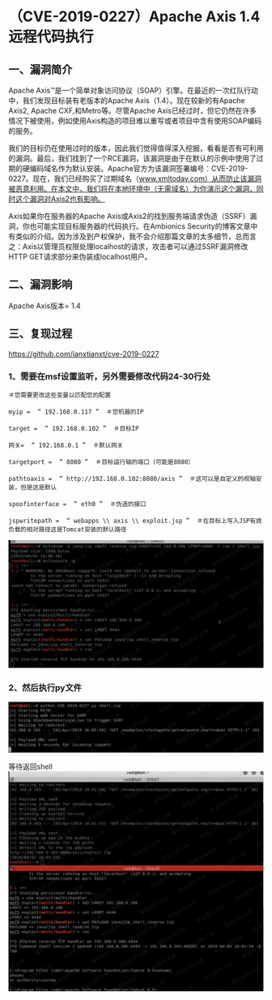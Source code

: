 （CVE-2019-0227）Apache Axis 1.4远程代码执行
============================================

一、漏洞简介
------------

Apache
Axis™是一个简单对象访问协议（SOAP）引擎。在最近的一次红队行动中，我们发现目标装有老版本的Apache
Axis（1.4）。现在较新的有Apache Axis2, Apache CXF,和Metro等。尽管Apache
Axis已经过时，但它仍然在许多情况下被使用，例如使用Axis构造的项目难以重写或者项目中含有使用SOAP编码的服务。

我们的目标仍在使用过时的版本，因此我们觉得值得深入挖掘，看看是否有可利用的漏洞。最后，我们找到了一个RCE漏洞，该漏洞是由于在默认的示例中使用了过期的硬编码域名作为默认安装。Apache官方为该漏洞签署编号：CVE-2019-0227。现在，我们已经购买了过期域名（www.xmltoday.com）从而防止该漏洞被恶意利用。在本文中，我们将在本地环境中（无需域名）为你演示这个漏洞，同时这个漏洞对Axis2也有影响。

Axis如果你在服务器的Apache
Axis或Axis2的找到服务端请求伪造（SSRF）漏洞，你也可能实现目标服务器的代码执行。在Ambionics
Security的博客文章中有类似的介绍。因为涉及到产权保护，我不会介绍那篇文章的太多细节，总而言之：Axis以管理员权限处理localhost的请求，攻击者可以通过SSRF漏洞修改HTTP
GET请求部分来伪装成localhost用户。

二、漏洞影响
------------

Apache Axis版本= 1.4

三、复现过程
------------

https://github.com/ianxtianxt/cve-2019-0227

### 1、需要在msf设置监听，另外需要修改代码24-30行处

    ＃您需要更改这些变量以匹配您的配置
                            
    myip =  “ 192.168.0.117 ”  ＃您机器的IP
                            
    target =  “ 192.168.0.102 ”  ＃目标IP
                            
    网关=  “ 192.168.0.1 ”  ＃默认网关
                            
    targetport =  “ 8080 ”  ＃目标运行轴的端口（可能是8080）
                            
    pathtoaxis =  “ http://192.168.0.102:8080/axis ”  ＃这可以是自定义的视轴安装，但是这是默认
                            
    spoofinterface =  “ eth0 ”  ＃伪造的接口
                            
    jspwritepath =  “ webapps \\ axis \\ exploit.jsp ”  ＃在目标上写入JSP有效负载的相对路径这是Tomcat安装的默认路径

![](./resource/(CVE-2019-0227)ApacheAxis1.4远程代码执行/media/rId25.png)

### 2、然后执行py文件

![](./resource/(CVE-2019-0227)ApacheAxis1.4远程代码执行/media/rId27.png)

等待返回shell![](./resource/(CVE-2019-0227)ApacheAxis1.4远程代码执行/media/rId28.png)
